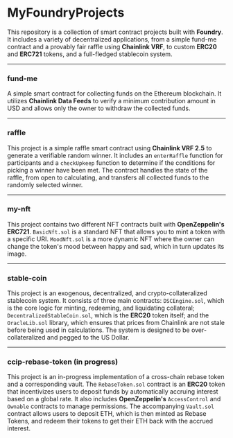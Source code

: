 # MyFoundryProjects
This repository is a collection of smart contract projects built with **Foundry**. It includes a variety of decentralized applications, from a simple fund-me contract and a provably fair raffle using **Chainlink VRF**, to custom **ERC20** and **ERC721** tokens, and a full-fledged stablecoin system.

---

### fund-me
A simple smart contract for collecting funds on the Ethereum blockchain. It utilizes **Chainlink Data Feeds** to verify a minimum contribution amount in USD and allows only the owner to withdraw the collected funds.

---

### raffle
This project is a simple raffle smart contract using **Chainlink VRF 2.5** to generate a verifiable random winner. It includes an `enterRaffle` function for participants and a `checkUpkeep` function to determine if the conditions for picking a winner have been met. The contract handles the state of the raffle, from open to calculating, and transfers all collected funds to the randomly selected winner.

---

### my-nft
This project contains two different NFT contracts built with **OpenZeppelin's ERC721**. `BasicNft.sol` is a standard NFT that allows you to mint a token with a specific URI. `MoodNft.sol` is a more dynamic NFT where the owner can change the token's mood between happy and sad, which in turn updates its image.

---

### stable-coin
This project is an exogenous, decentralized, and crypto-collateralized stablecoin system. It consists of three main contracts: `DSCEngine.sol`, which is the core logic for minting, redeeming, and liquidating collateral; `DecentralizedStableCoin.sol`, which is the **ERC20** token itself; and the `OracleLib.sol` library, which ensures that prices from Chainlink are not stale before being used in calculations. The system is designed to be over-collateralized and pegged to the US Dollar.

---

### ccip-rebase-token (in progress)
This project is an in-progress implementation of a cross-chain rebase token and a corresponding vault. The `RebaseToken.sol` contract is an **ERC20** token that incentivizes users to deposit funds by automatically accruing interest based on a global rate. It also includes **OpenZeppelin's** `AccessControl` and `Ownable` contracts to manage permissions. The accompanying `Vault.sol` contract allows users to deposit ETH, which is then minted as Rebase Tokens, and redeem their tokens to get their ETH back with the accrued interest.
